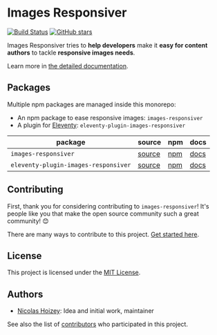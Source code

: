 # Images Responsiver

[![Build Status](https://github.com/nhoizey/images-responsiver/workflows/Tests%20CI/badge.svg)](https://github.com/nhoizey/images-responsiver/actions)
[![GitHub stars](https://img.shields.io/github/stars/nhoizey/images-responsiver.svg?style=social)](https://github.com/nhoizey/images-responsiver/stargazers)

Images Responsiver tries to **help developers** make it **easy for content authors** to tackle **responsive images needs**.

Learn more in [the detailed documentation](https://nhoizey.github.io/images-responsiver/).

## Packages

Multiple npm packages are managed inside this monorepo:

- An npm package to ease responsive images: `images-responsiver`
- A plugin for [Eleventy](https://11ty.dev): `eleventy-plugin-images-responsiver`

| **package**                          | **source**                                                                                                     | **npm**                                                                 | **docs**                                                                                 |
| ------------------------------------ | -------------------------------------------------------------------------------------------------------------- | ----------------------------------------------------------------------- | ---------------------------------------------------------------------------------------- |
| `images-responsiver`                 | [source](https://github.com/nhoizey/images-responsiver/tree/main/packages/images-responsiver)                  | [npm](https://www.npmjs.com/package/images-responsiver)                 | [docs](https://nhoizey.github.io/images-responsiver/images-responsiver/)                 |
| `eleventy-plugin-images-responsiver` | [source](https://github.com/nhoizey/images-responsiver/tree/main/packages/eleventy-plugin-images-responsiver/) | [npm](https://www.npmjs.com/package/eleventy-plugin-images-responsiver) | [docs](https://nhoizey.github.io/images-responsiver/eleventy-plugin-images-responsiver/) |

## Contributing

First, thank you for considering contributing to `images-responsiver`! It's people like you that make the open source community such a great community! 😊

There are many ways to contribute to this project. [Get started here](https://github.com/nhoizey/images-responsiver/blob/master/CONTRIBUTING.md).

## License

This project is licensed under the [MIT License](LICENSE.md).

## Authors

- [Nicolas Hoizey](https://github.com/nhoizey): Idea and initial work, maintainer

See also the list of [contributors](https://github.com/nhoizey/images-responsiver/contributors) who participated in this project.
